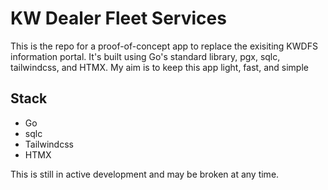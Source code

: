 # KW Dealer Fleet Services

This is the repo for a proof-of-concept app to replace the exisiting KWDFS information portal. It's built using Go's standard library, pgx, sqlc, tailwindcss, and HTMX.
My aim is to keep this app light, fast, and simple

## Stack
- Go
- sqlc
- Tailwindcss
- HTMX

This is still in active development and may be broken at any time. 
